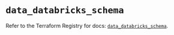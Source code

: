 # `data_databricks_schema`

Refer to the Terraform Registry for docs: [`data_databricks_schema`](https://registry.terraform.io/providers/databricks/databricks/1.62.1/docs/data-sources/schema).
